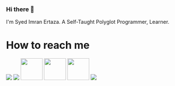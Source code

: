 ### Hi there 👋

I'm Syed Imran Ertaza. A Self-Taught Polyglot Programmer, Learner.

<!--
**imranertaza/imranertaza** is a ✨ _special_ ✨ repository because its `README.md` (this file) appears on your GitHub profile.

Here are some ideas to get you started:

- 🔭 I’m currently working on ...
- 🌱 I’m currently learning ...
- 👯 I’m looking to collaborate on ...
- 🤔 I’m looking for help with ...
- 💬 Ask me about ...
- 📫 How to reach me: ...
- 😄 Pronouns: ...
- ⚡ Fun fact: ...
-->


# How to reach me
<a href="mailto:imranertaza12@gmail.com"><img src="https://img.icons8.com/fluency/48/000000/send-mass-email.png"/></a>
<a href="https://dnationsoft.com/"><img src="https://img.icons8.com/fluency/48/000000/domain.png"/></a>
<a href="https://stackoverflow.com/users/8489798/syed-imran-ertaza"><img src="https://upload.wikimedia.org/wikipedia/commons/thumb/e/ef/Stack_Overflow_icon.svg/512px-Stack_Overflow_icon.svg.png?20190716190036" width="60"/></a>
<a href="https://www.youtube.com/@codefixx"><img src="https://upload.wikimedia.org/wikipedia/commons/thumb/0/09/YouTube_full-color_icon_%282017%29.svg/159px-YouTube_full-color_icon_%282017%29.svg.png?20211015074811" width="60"/></a>
<a href="https://api.whatsapp.com/send?phone=8801924329315"><img src="https://logodownload.org/wp-content/uploads/2015/04/whatsapp-logo-png-0.png" width="60"/></a>
<a href="https://www.linkedin.com/in/syed-imran-ertaza-6852685"><img src="https://img.icons8.com/fluency/48/000000/linkedin.png"/></a>

